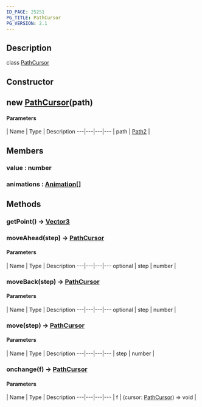 ```yaml
---
ID_PAGE: 25251
PG_TITLE: PathCursor
PG_VERSION: 2.1
---
```

## Description

class [PathCursor](/classes/3.1/PathCursor)



## Constructor

## new [PathCursor](/classes/3.1/PathCursor)(path)



#### Parameters
 | Name | Type | Description
---|---|---|---
 | path | [Path2](/classes/3.1/Path2) | 

## Members

### value : number



### animations : [Animation](/classes/3.1/Animation)[]



## Methods

### getPoint() &rarr; [Vector3](/classes/3.1/Vector3)


### moveAhead(step) &rarr; [PathCursor](/classes/3.1/PathCursor)



#### Parameters
 | Name | Type | Description
---|---|---|---
optional | step | number | 

### moveBack(step) &rarr; [PathCursor](/classes/3.1/PathCursor)



#### Parameters
 | Name | Type | Description
---|---|---|---
optional | step | number | 

### move(step) &rarr; [PathCursor](/classes/3.1/PathCursor)



#### Parameters
 | Name | Type | Description
---|---|---|---
 | step | number | 

### onchange(f) &rarr; [PathCursor](/classes/3.1/PathCursor)



#### Parameters
 | Name | Type | Description
---|---|---|---
 | f | (cursor: [PathCursor](/classes/3.1/PathCursor)) =&gt; void | 

